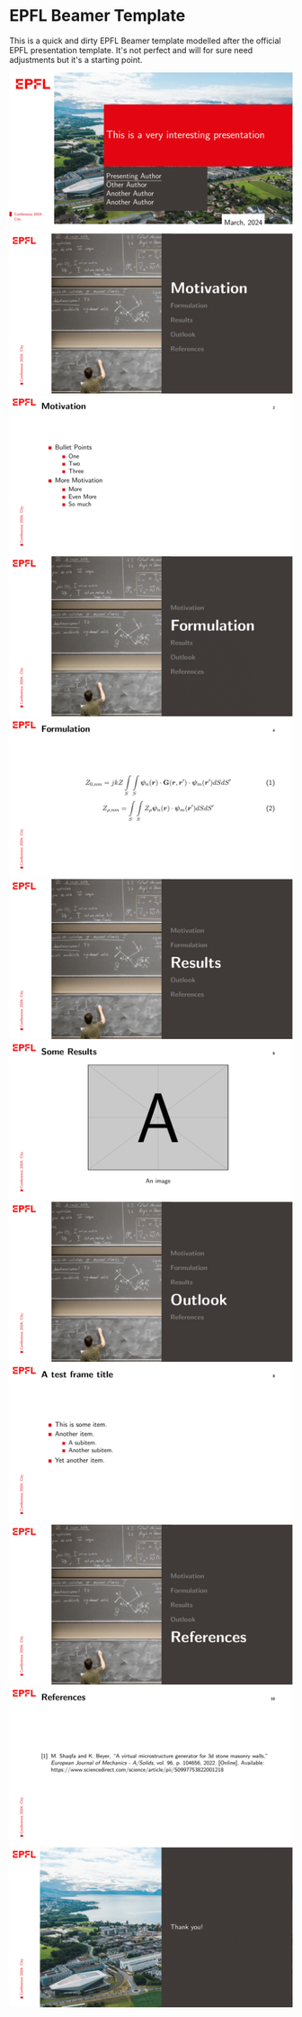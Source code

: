# EPFL Beamer Template

This is a quick and dirty EPFL Beamer template modelled after the official EPFL presentation template. 
It's not perfect and will for sure need adjustments but it's a starting point. 

![alt text](example/EPFLBeamer-01.png)
![alt text](example/EPFLBeamer-02.png)
![alt text](example/EPFLBeamer-03.png)
![alt text](example/EPFLBeamer-04.png)
![alt text](example/EPFLBeamer-05.png)
![alt text](example/EPFLBeamer-06.png)
![alt text](example/EPFLBeamer-07.png)
![alt text](example/EPFLBeamer-08.png)
![alt text](example/EPFLBeamer-09.png)
![alt text](example/EPFLBeamer-10.png)
![alt text](example/EPFLBeamer-11.png)
![alt text](example/EPFLBeamer-12.png)
